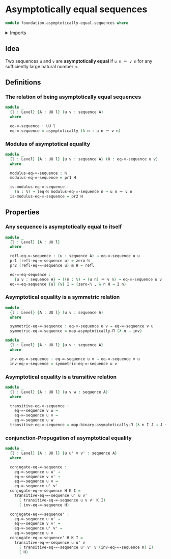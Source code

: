 # Asymptotically equal sequences

```agda
module foundation.asymptotically-equal-sequences where
```

<details><summary>Imports</summary>

```agda
open import elementary-number-theory.inequality-natural-numbers
open import elementary-number-theory.maximum-natural-numbers
open import elementary-number-theory.natural-numbers

open import foundation.asymptotical-dependent-sequences
open import foundation.dependent-pair-types
open import foundation.functoriality-dependent-pair-types
open import foundation.identity-types
open import foundation.sequences
open import foundation.universe-levels

open import foundation-core.function-types
```

</details>

## Idea

Two sequences `u` and `v` are **asymptotically equal** if `u n ＝ v n` for any
sufficiently large natural number `n`.

## Definitions

### The relation of being asymptotically equal sequences

```agda
module _
  {l : Level} {A : UU l} (u v : sequence A)
  where

  eq-∞-sequence : UU l
  eq-∞-sequence = asymptotically (λ n → u n ＝ v n)
```

### Modulus of asymptotical equality

```agda
module _
  {l : Level} {A : UU l} {u v : sequence A} (H : eq-∞-sequence u v)
  where

  modulus-eq-∞-sequence : ℕ
  modulus-eq-∞-sequence = pr1 H

  is-modulus-eq-∞-sequence :
    (n : ℕ) → leq-ℕ modulus-eq-∞-sequence n → u n ＝ v n
  is-modulus-eq-∞-sequence = pr2 H
```

## Properties

### Any sequence is asymptotically equal to itself

```agda
module _
  {l : Level} {A : UU l}
  where

  refl-eq-∞-sequence : (u : sequence A) → eq-∞-sequence u u
  pr1 (refl-eq-∞-sequence u) = zero-ℕ
  pr2 (refl-eq-∞-sequence u) m H = refl

  eq-∞-eq-sequence :
    {u v : sequence A} → ((n : ℕ) → (u n) ＝ v n) → eq-∞-sequence u v
  eq-∞-eq-sequence {u} {v} I = (zero-ℕ , λ n H → I n)
```

### Asymptotical equality is a symmetric relation

```agda
module _
  {l : Level} {A : UU l} (u v : sequence A)
  where

  symmetric-eq-∞-sequence : eq-∞-sequence u v → eq-∞-sequence v u
  symmetric-eq-∞-sequence = map-asymptotically-Π (λ n → inv)

module _
  {l : Level} {A : UU l} {u v : sequence A}
  where

  inv-eq-∞-sequence : eq-∞-sequence u v → eq-∞-sequence v u
  inv-eq-∞-sequence = symmetric-eq-∞-sequence u v
```

### Asymptotical equality is a transitive relation

```agda
module _
  {l : Level} {A : UU l} (u v w : sequence A)
  where

  transitive-eq-∞-sequence :
    eq-∞-sequence v w →
    eq-∞-sequence u v →
    eq-∞-sequence u w
  transitive-eq-∞-sequence = map-binary-asymptotically-Π (λ n I J → J ∙ I)
```

### conjunction-Propugation of asymptotical equality

```agda
module _
  {l : Level} {A : UU l} {u u' v v' : sequence A}
  where

  conjugate-eq-∞-sequence :
    eq-∞-sequence u u' →
    eq-∞-sequence v v' →
    eq-∞-sequence u v →
    eq-∞-sequence u' v'
  conjugate-eq-∞-sequence H K I =
    transitive-eq-∞-sequence u' u v'
      ( transitive-eq-∞-sequence u v v' K I)
      ( inv-eq-∞-sequence H)

  conjugate-eq-∞-sequence' :
    eq-∞-sequence u u' →
    eq-∞-sequence v v' →
    eq-∞-sequence u' v' →
    eq-∞-sequence u v
  conjugate-eq-∞-sequence' H K I =
    transitive-eq-∞-sequence u u' v
      ( transitive-eq-∞-sequence u' v' v (inv-eq-∞-sequence K) I)
      ( H)
```
